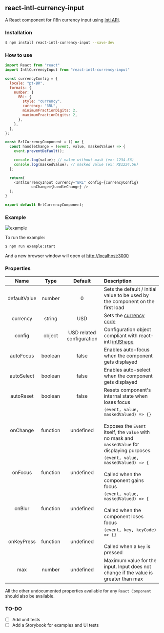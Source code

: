 ## react-intl-currency-input

A React component for i18n currency input using [Intl API](https://developer.mozilla.org/pt-BR/docs/Web/JavaScript/Reference/Global_Objects/Intl).

### Installation

```sh
$ npm install react-intl-currency-input --save-dev
```

### How to use

```js
import React from "react"
import IntlCurrencyInput from "react-intl-currency-input"

const currencyConfig = {
  locale: "pt-BR",
  formats: {
    number: {
      BRL: {
        style: "currency",
        currency: "BRL",
        minimumFractionDigits: 2,
        maximumFractionDigits: 2,
      },
    },
  },
};

const BrlCurrencyComponent = () => {
  const handleChange = (event, value, maskedValue) => {
    event.preventDefault();

    console.log(value); // value without mask (ex: 1234.56)
    console.log(maskedValue); // masked value (ex: R$1234,56)
  };

  return(
    <IntlCurrencyInput currency="BRL" config={currencyConfig}
            onChange={handleChange} />
  );
}

export default BrlCurrencyComponent;

```
### Example

![example](https://cloud.githubusercontent.com/assets/333482/23334967/c7eff3fe-fb80-11e6-870f-be21fe8935ea.gif)

To run the example:

```sh
$ npm run example:start
```

And a new browser window will open at [http://localhost:3000](http://localhost:3000)

### Properties

| Name | Type | Default | Description |
| :---: | :---: | :---: | :--- |
| defaultValue | number | 0 | Sets the default / initial value to be used by the component on the first load |
| currency | string | USD | Sets the [currency code](http://www.xe.com/iso4217.php) |
| config | object | USD related configuration | Configuration object compliant with react-intl [intlShape](https://github.com/yahoo/react-intl/wiki/API#intlshape) |
| autoFocus | boolean | false | Enables auto-focus when the component gets displayed |
| autoSelect | boolean | false | Enables auto-select when the component gets displayed |
| autoReset | boolean| false | Resets component's internal state when loses focus |
| onChange | function | undefined | `(event, value, maskedValued) => {}`<br><br>Exposes the `Event` itself, the `value` with no mask and `maskedValue` for displaying purposes |
| onFocus | function | undefined | `(event, value, maskedValued) => {`<br><br>Called when the component gains focus |
| onBlur | function | undefined| `(event, value, maskedValued) => {`<br><br>Called when the component loses focus |
| onKeyPress | function| undefined | `(event, key, keyCode) => {}`<br><br>Called when a `key` is pressed |
| max | number| undefined | Maximum value for the input. Input does not change if the value is greater than max |

All the other undocumented properties available for any `React Component` should also be available.

### TO-DO
- [ ] Add unit tests
- [ ] Add a Storybook for examples and UI tests
